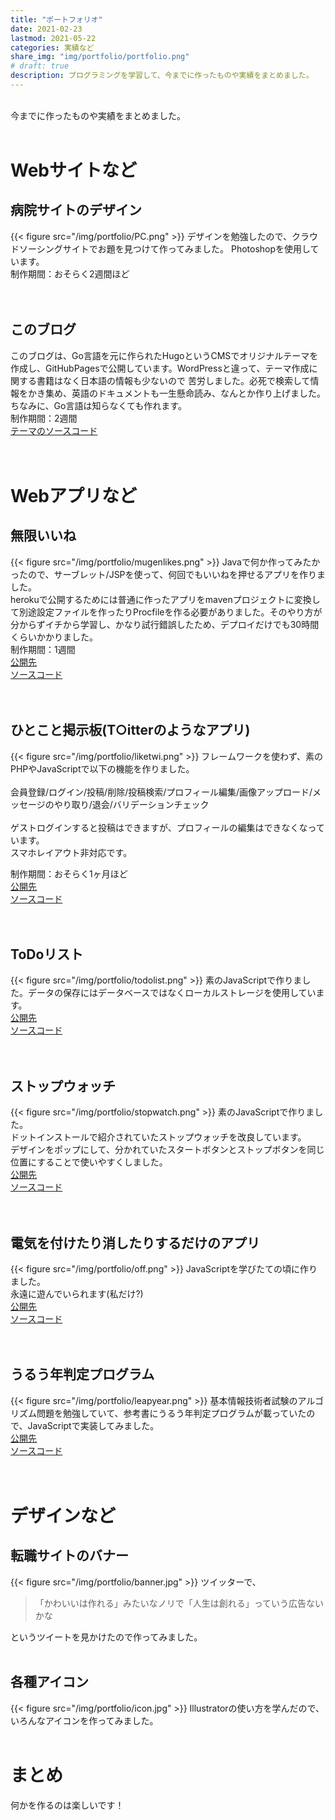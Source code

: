 ```yaml
---
title: "ポートフォリオ"
date: 2021-02-23
lastmod: 2021-05-22
categories: 実績など
share_img: "img/portfolio/portfolio.png"
# draft: true
description: プログラミングを学習して、今までに作ったものや実績をまとめました。
---
```

<br>
今までに作ったものや実績をまとめました。
<br>
<br>

# Webサイトなど

## 病院サイトのデザイン
{{< figure src="/img/portfolio/PC.png" >}}
デザインを勉強したので、クラウドソーシングサイトでお題を見つけて作ってみました。
Photoshopを使用しています。  
制作期間：おそらく2週間ほど  
<br>
<br>

## このブログ
このブログは、Go言語を元に作られたHugoというCMSでオリジナルテーマを作成し、GitHubPagesで公開しています。WordPressと違って、テーマ作成に関する書籍はなく日本語の情報も少ないので
苦労しました。必死で検索して情報をかき集め、英語のドキュメントも一生懸命読み、なんとか作り上げました。ちなみに、Go言語は知らなくても作れます。  
制作期間：2週間  
[テーマのソースコード](https://github.com/Amybunny/amytheme)  
<br>
<br>

# Webアプリなど

## 無限いいね
{{< figure src="/img/portfolio/mugenlikes.png" >}}
Javaで何か作ってみたかったので、サーブレット/JSPを使って、何回でもいいねを押せるアプリを作りました。  
herokuで公開するためには普通に作ったアプリをmavenプロジェクトに変換して別途設定ファイルを作ったりProcfileを作る必要がありました。そのやり方が分からずイチから学習し、かなり試行錯誤したため、デプロイだけでも30時間くらいかかりました。  
制作期間：1週間  
[公開先](https://mugenlikes.herokuapp.com/)  
[ソースコード](https://github.com/Amybunny/mugenlikes)  
<br>
<br>

## ひとこと掲示板(T○itterのようなアプリ)
{{< figure src="/img/portfolio/liketwi.png" >}}
フレームワークを使わず、素のPHPやJavaScriptで以下の機能を作りました。  
<br>
会員登録/ログイン/投稿/削除/投稿検索/プロフィール編集/画像アップロード/メッセージのやり取り/退会/バリデーションチェック  
<br>
ゲストログインすると投稿はできますが、プロフィールの編集はできなくなっています。  
スマホレイアウト非対応です。  

制作期間：おそらく1ヶ月ほど  
[公開先](https://amybunny.moo.jp/)  
[ソースコード](https://github.com/Amybunny/liketwi)  
<br>
<br>

## ToDoリスト
{{< figure src="/img/portfolio/todolist.png" >}}
素のJavaScriptで作りました。データの保存にはデータベースではなくローカルストレージを使用しています。  
[公開先](https://Amybunny.github.io/todolist)  
[ソースコード](https://github.com/Amybunny/todolist)  
<br>
<br>

## ストップウォッチ
{{< figure src="/img/portfolio/stopwatch.png" >}}
素のJavaScriptで作りました。  
ドットインストールで紹介されていたストップウォッチを改良しています。  
デザインをポップにして、分かれていたスタートボタンとストップボタンを同じ位置にすることで使いやすくしました。  
[公開先](https://Amybunny.github.io/stopwatch)  
[ソースコード](https://github.com/Amybunny/stopwatch)  
<br>
<br>


## 電気を付けたり消したりするだけのアプリ
{{< figure src="/img/portfolio/off.png" >}}
JavaScriptを学びたての頃に作りました。  
永遠に遊んでいられます(私だけ?)    
[公開先](https://Amybunny.github.io/lightgame)  
[ソースコード](https://github.com/Amybunny/lightgame)  
<br>
<br>

## うるう年判定プログラム
{{< figure src="/img/portfolio/leapyear.png" >}}
基本情報技術者試験のアルゴリズム問題を勉強していて、参考書にうるう年判定プログラムが載っていたので、JavaScriptで実装してみました。      
[公開先](https://Amybunny.github.io/leapyear)  
[ソースコード](https://github.com/Amybunny/leapyear)  
<br>
<br>

# デザインなど

## 転職サイトのバナー
{{< figure src="/img/portfolio/banner.jpg" >}}
ツイッターで、
>「かわいいは作れる」みたいなノリで「人生は創れる」っていう広告ないかな  

というツイートを見かけたので作ってみました。
<br>
<br>

## 各種アイコン
{{< figure src="/img/portfolio/icon.jpg" >}}
Illustratorの使い方を学んだので、いろんなアイコンを作ってみました。 
<br>
<br>

# まとめ
何かを作るのは楽しいです！
